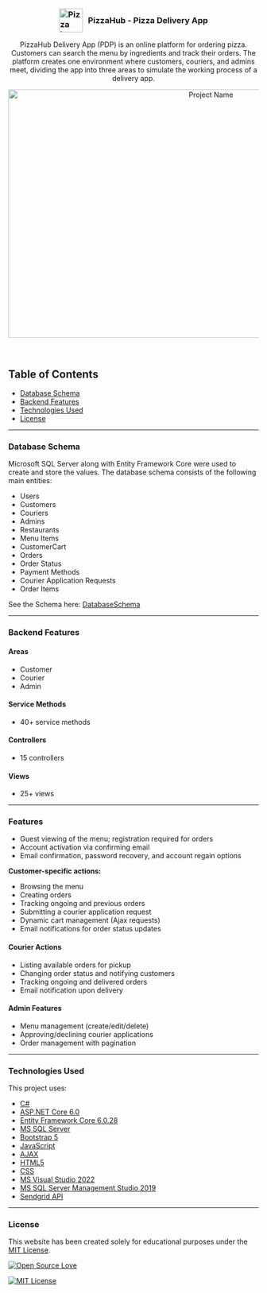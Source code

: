 
<h3 style="display: flex; align-items: center; justify-content: center;">
  <img src="https://img.icons8.com/?size=48&id=lxxwrZV7q7Yr&format=png" alt="Pizza Icon" width="48" height="48" style="margin-right: 10px;">
  PizzaHub - Pizza Delivery App
</h3>
  <p align="center">
    PizzaHub Delivery App (PDP) is an online platform for ordering pizza. Customers can search the menu by ingredients and track their orders. The platform creates one environment where customers, couriers, and admins meet, dividing the app into three areas to simulate the working process of a delivery app.
  </p>
  <p align="center">
    <a href="https://github.com/MiroslavIvanov8/PizzaHub">
      <img src="[https://i.postimg.cc/tgG7Fm5P/Pizza-Hub-Preview.gif](https://ezgif.com/loop-count/ezgif-4-8a61c49485.gif)" alt="Project Name" width="800" height="500">
  </a>
  </p>


<br>

## Table of Contents

- [Database Schema](#database-schema)
- [Backend Features](#backend-features)
- [Technologies Used](#technologies-used)
- [License](#license)
---

### Database Schema

Microsoft SQL Server along with Entity Framework Core were used to create and store the values. The database schema consists of the following main entities:

- Users
- Customers
- Couriers
- Admins
- Restaurants
- Menu Items
- CustomerCart
- Orders
- Order Status
- Payment Methods
- Courier Application Requests
- Order Items

See the Schema here: [DatabaseSchema](https://ibb.co/VJKzKfz)

---

### Backend Features

#### Areas

- Customer
- Courier
- Admin

#### Service Methods

- 40+ service methods

#### Controllers

- 15 controllers

#### Views

- 25+ views

---

### Features

- Guest viewing of the menu; registration required for orders
- Account activation via confirming email
- Email confirmation, password recovery, and account regain options

**Customer-specific actions:**
- Browsing the menu
- Creating orders
- Tracking ongoing and previous orders
- Submitting a courier application request
- Dynamic cart management (Ajax requests)
- Email notifications for order status updates

#### Courier Actions

- Listing available orders for pickup
- Changing order status and notifying customers
- Tracking ongoing and delivered orders
- Email notification upon delivery

#### Admin Features

- Menu management (create/edit/delete)
- Approving/declining courier applications
- Order management with pagination

---

### Technologies Used

This project uses:

- [C#](https://docs.microsoft.com/en-us/dotnet/csharp/)
- [ASP.NET Core 6.0](https://docs.microsoft.com/en-us/aspnet/core)
- [Entity Framework Core 6.0.28](https://docs.microsoft.com/en-us/ef/core/)
- [MS SQL Server](https://www.microsoft.com/en-us/sql-server/)
- [Bootstrap 5](https://getbootstrap.com/docs/5.0/getting-started/introduction/)
- [JavaScript](https://developer.mozilla.org/en-US/docs/Web/JavaScript)
- [AJAX](https://developer.mozilla.org/en-US/docs/Web/Guide/AJAX)
- [HTML5](https://developer.mozilla.org/en-US/docs/Web/Guide/HTML/HTML5)
- [CSS](https://developer.mozilla.org/en-US/docs/Web/CSS)
- [MS Visual Studio 2022](https://visualstudio.microsoft.com/vs/)
- [MS SQL Server Management Studio 2019](https://docs.microsoft.com/en-us/sql/ssms/)
- [Sendgrid API](https://sendgrid.com/docs/)

---

### License

This website has been created solely for educational purposes under the [MIT License](https://opensource.org/licenses/MIT).

[![Open Source Love](https://badges.frapsoft.com/os/v2/open-source-200x33.png?v=103)](#)

[![MIT License](https://img.shields.io/github/license/mashape/apistatus.svg?style=for-the-badge)](https://opensource.org/licenses/MIT)
